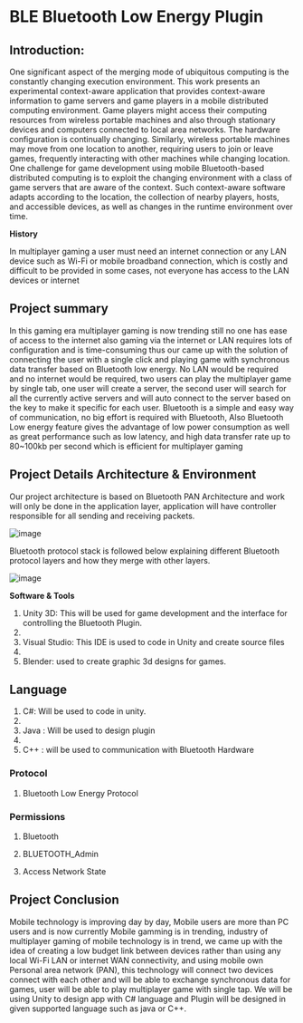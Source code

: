 # BLE Bluetooth Low Energy Plugin

## Introduction: 

One significant aspect of the merging mode of ubiquitous computing is the constantly changing execution environment. This work presents an experimental context-aware application that provides context-aware information to game servers and game players in a mobile distributed computing environment. Game players might access their computing resources from wireless portable machines and also through stationary devices and computers connected to local area networks. The hardware configuration is continually changing. Similarly, wireless portable machines may move from one location to another, requiring users to join or leave games, frequently interacting with other machines while changing location. One challenge for game development using mobile Bluetooth-based distributed computing is to exploit the changing environment with a class of game servers that are aware of the context. Such context-aware software adapts according to the location, the collection of nearby players, hosts, and accessible devices, as well as changes in the runtime environment over time.
 
**History**

In multiplayer gaming a user must need an internet connection or any LAN device such as Wi-Fi or mobile broadband connection, which is costly and difficult to be provided in some cases, not everyone has access to the LAN devices or internet

  
## Project summary 

In this gaming era multiplayer gaming is now trending still no one has ease of access to the internet also gaming via the internet or LAN requires lots of configuration and is time-consuming thus our came up with the solution of connecting the user with a single click and playing game with synchronous data transfer based on Bluetooth low energy. No LAN would be required and no internet would be required, two users can play the multiplayer game by single tab, one user will create a server, the second user will search for all the currently active servers and will auto connect to the server based on the key to make it specific for each user. Bluetooth is a simple and easy way of communication, no big effort is required with Bluetooth, Also Bluetooth Low energy feature gives the advantage of low power consumption as well as great performance such as low latency, and high data transfer rate up to 80~100kb per second which is efficient for multiplayer gaming


## Project Details Architecture & Environment 

Our project architecture is based on Bluetooth PAN Architecture and work will only be done in the application layer, application will have controller responsible for all sending and receiving packets. 

![image](https://github.com/XeroDays/BLE_PluginUnity/assets/38852291/200581cc-6596-4176-8037-6b3aad7e9357)

Bluetooth protocol stack is followed below explaining different Bluetooth protocol layers and how they merge with other layers.

![image](https://github.com/XeroDays/BLE_PluginUnity/assets/38852291/be498768-9304-4b21-8cc3-04e54213aa5b)


**Software & Tools**
1.	Unity 3D: This will be used for game development and the interface for controlling the Bluetooth Plugin.
2.	
3.	Visual Studio: This IDE is used to code in Unity and create source files
4.	
5.	Blender: used to create graphic 3d designs for games.


## Language
1.	C#: Will be used to code in unity.
2.	
3.	Java : Will be used to design plugin
4.	
5.	C++ : will be used to communication with Bluetooth Hardware


### Protocol

1. Bluetooth Low Energy Protocol


### Permissions

1.	Bluetooth
   
2.	BLUETOOTH_Admin
   
3.	Access Network State



## Project Conclusion

Mobile technology is improving day by day, Mobile users are more than PC users and is now currently Mobile gamming is in trending, industry of multiplayer gaming of mobile technology is in trend, we came up with the idea of creating a low budget link between devices rather than using any local Wi-Fi LAN or internet WAN connectivity, and using mobile own Personal area network (PAN), this technology will connect two devices connect with each other and will be able to exchange synchronous data for games, user will be able to play multiplayer game with single tap. We will be using Unity to design app with C# language and Plugin will be designed in given supported language such as java or C++.
